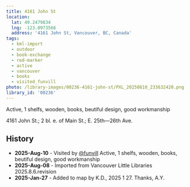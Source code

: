 ```yaml
---
title: 4161 John St
location:
  lat: 49.2479834
  lng: -123.0973566
  address: '4161 John St, Vancouver, BC, Canada'
tags:
  - kml-import
  - outdoor
  - book-exchange
  - red-marker
  - active
  - vancouver
  - books
  - visited_funvill   
photo: /library-images/00236-4161-john-st/PXL_20250810_233632420.png
library_id: '00236'
---
```


Active, 1 shelfs, wooden, books, beutiful design, good workmanship

4161 John St.; 2 bl. e. of Main St.; E. 25th—26th Ave.

## History

- **2025-Aug-10** - Visited by [@funvill](https://blog.abluestar.com) Active, 1 shelfs, wooden, books, beutiful design, good workmanship
- **2025-Aug-08** - Imported from Vancouver Little Libraries 2025.8.6.revision
- **2025-Jan-27** - Added to map by K.D., 2025 1 27. Thanks, A.Y.
